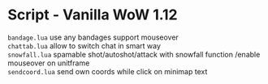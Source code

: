 # Script - Vanilla WoW 1.12
`bandage.lua`  use any bandages support mouseover  
`chattab.lua`  allow to switch chat in smart way  
`snowfall.lua`  spamable shot/autoshot/attack with snowfall function /enable mouseover on unitframe   
`sendcoord.lua` send own coords while click on minimap text  
